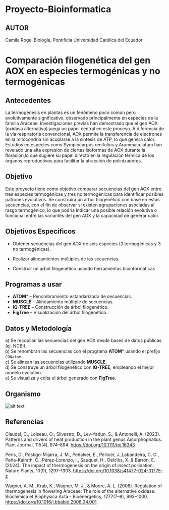 # Proyecto-Bioinformatica

## AUTOR
Camila Rogel
Biología, Pontificia Universidad Católica del Ecuador

# Comparación filogenética del gen AOX en especies termogénicas y no termogénicas

## Antecedentes

La termogénesis en plantas es un fenómeno poco común pero 
evolutivamente significativo, observado principalmente en 
especies de la familia Araceae. Investigaciones previas han
demostrado que el gen AOX (oxidasa alternativa) juega un papel
central en este proceso. A diferencia de la vía respiratoria
convencional, AOX permite la transferencia de electrones en 
la mitocondria sin acoplarse a la síntesis de ATP, lo que genera
calor. Estudios en especies como Symplocarpus renifolius y Arummaculatum han revelado una alta expresión de ciertas isoformas de AOX durante la floración,lo que sugiere su papel directo en la regulación térmica de los órganos reproductivos para facilitar la atracción de polinizadores.

## Objetivo

Este proyecto tiene como objetivo comparar secuencias del gen AOX entre tres especies termogénicas y tres no termogénicas para identificar posibles patrones evolutivos. Se construirá un árbol filogenético con base en estas secuencias, con el fin de observar si existen agrupaciones asociadas al rasgo termogénico, lo que podría indicar una posible relación evolutiva o funcional entre las variantes del gen AOX y la capacidad de generar calor.
## Objetivos Especificos 

- Obtener secuencias del gen AOX de seis especies (3 termogénicas y 3 no termogénicas).

- Realizar alineamientos múltiples de las secuencias.

- Construir un árbol filogenético usando herramientas bioinformáticas


## Programas a usar

- **ATOM*** – Renombramiento estandarizado de secuencias.
- **MUSCLE** – Alineamiento múltiple de secuencias.
- **IQ-TREE** – Construcción de árbol filogenético.
- **FigTree** – Visualización del árbol filogenético.

## Datos y Metodología

a) Se recopilan las secuencias del gen AOX desde bases de datos públicas (ej. NCBI).  
b) Se renombran las secuencias con el programa **ATOM*** usando el prefijo `CONatom`.  
c) Se alinean las secuencias utilizando **MUSCLE**.  
d) Se construye un árbol filogenético con **IQ-TREE**, empleando el mejor modelo evolutivo.  
e) Se visualiza y edita el árbol generado con **FigTree**.
 
## Organismo

![alt text](https://ars.els-cdn.com/content/image/1-s2.0-S1369526625000445-gr1.jpg)

## Referencias
Claudel, C., Loiseau, O., Silvestro, D., Lev-Yadun, S., & Antonelli, A. (2023). 
Patterns and drivers of heat production in the plant genus Amorphophallus. Plant
Journal, 115(4), 874–894. https://doi.org/10.1111/tpj.16343

Peris, D., Postigo-Mijarra, J. M., Peñalver, E., Pellicer, J.,Labandeira, C. C.,
Peña-Kairath, C., Pérez-Lorenzo, I., Sauquet, H., Delclòs, X.,& Barrón, E. 
(2024). The impact of thermogenesis on the origin of insect pollination. 
Nature Plants, 10(9), 1297–1303. https://doi.org/10.1038/s41477-024-01775-z

Wagner, A. M., Krab, K., Wagner, M. J., & Moore, A. L. (2008).
Regulation of thermogenesis in flowering Araceae: The role of the alternative 
oxidase. Biochimica et Biophysica Acta - Bioenergetics, 1777(7–8), 993–1000.
https://doi.org/10.1016/j.bbabio.2008.04.001
